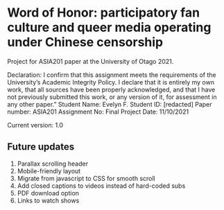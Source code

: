# Word of Honor: participatory fan culture and queer media operating under Chinese censorship

Project for ASIA201 paper at the University of Otago 2021.

Declaration: I confirm that this assignment meets the requirements of the University’s Academic Integrity Policy. I declare that it is entirely my own work, that all sources have been properly acknowledged, and that I have not previously submitted this work, or any version of it, for assessment in any other paper.” 
Student Name: Evelyn F.
Student ID: [redacted] 
Paper number: ASIA201
Assignment No: Final Project
Date: 11/10/2021

Current version: 1.0

## Future updates

1. Parallax scrolling header
2. Mobile-friendly layout
3. Migrate from javascript to CSS for smooth scroll
4. Add closed captions to videos instead of hard-coded subs
5. PDF download option
6. Links to watch shows
